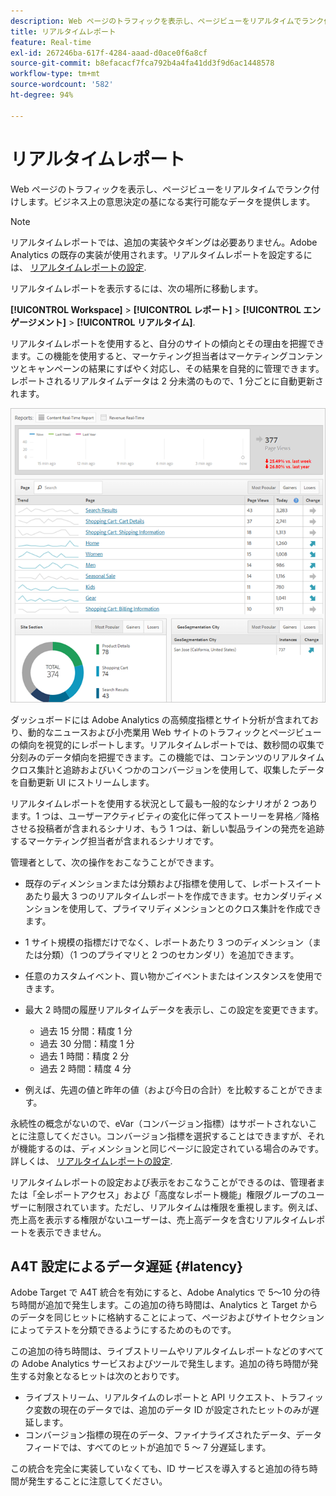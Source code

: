 ```yaml
---
description: Web ページのトラフィックを表示し、ページビューをリアルタイムでランク付けします。ビジネス上の意思決定の基になる実行可能なデータを提供します。
title: リアルタイムレポート
feature: Real-time
exl-id: 267246ba-617f-4284-aaad-d0ace0f6a8cf
source-git-commit: b8efacacf7fca792b4a4fa41dd3f9d6ac1448578
workflow-type: tm+mt
source-wordcount: '582'
ht-degree: 94%

---
```


# リアルタイムレポート

Web ページのトラフィックを表示し、ページビューをリアルタイムでランク付けします。ビジネス上の意思決定の基になる実行可能なデータを提供します。

>[!NOTE]
>
>リアルタイムレポートでは、追加の実装やタギングは必要ありません。Adobe Analytics の既存の実装が使用されます。リアルタイムレポートを設定するには、 [リアルタイムレポートの設定](/help/admin/admin/c-manage-report-suites/c-edit-report-suites/realtime/t-realtime-admin.md).

リアルタイムレポートを表示するには、次の場所に移動します。

**[!UICONTROL Workspace]** > **[!UICONTROL レポート]** > **[!UICONTROL エンゲージメント]** > **[!UICONTROL リアルタイム]**.

リアルタイムレポートを使用すると、自分のサイトの傾向とその理由を把握できます。この機能を使用すると、マーケティング担当者はマーケティングコンテンツとキャンペーンの結果にすばやく対応し、その結果を自発的に管理できます。レポートされるリアルタイムデータは 2 分未満のもので、1 分ごとに自動更新されます。

![](/help/admin/admin/c-manage-report-suites/c-edit-report-suites/realtime/assets/report-realtime.png)

ダッシュボードには Adobe Analytics の高頻度指標とサイト分析が含まれており、動的なニュースおよび小売業用 Web サイトのトラフィックとページビューの傾向を視覚的にレポートします。リアルタイムレポートでは、数秒間の収集で分刻みのデータ傾向を把握できます。この機能では、コンテンツのリアルタイムクロス集計と追跡およびいくつかのコンバージョンを使用して、収集したデータを自動更新 UI にストリームします。

リアルタイムレポートを使用する状況として最も一般的なシナリオが 2 つあります。1 つは、ユーザーアクティビティの変化に伴ってストーリーを昇格／降格させる投稿者が含まれるシナリオ、もう 1 つは、新しい製品ラインの発売を追跡するマーケティング担当者が含まれるシナリオです。

管理者として、次の操作をおこなうことができます。

* 既存のディメンションまたは分類および指標を使用して、レポートスイートあたり最大 3 つのリアルタイムレポートを作成できます。セカンダリディメンションを使用して、プライマリディメンションとのクロス集計を作成できます。
* 1 サイト規模の指標だけでなく、レポートあたり 3 つのディメンション（または分類）（1 つのプライマリと 2 つのセカンダリ）を追加できます。
* 任意のカスタムイベント、買い物かごイベントまたはインスタンスを使用できます。
* 最大 2 時間の履歴リアルタイムデータを表示し、この設定を変更できます。

   * 過去 15 分間：精度 1 分
   * 過去 30 分間：精度 1 分
   * 過去 1 時間：精度 2 分
   * 過去 2 時間：精度 4 分

* 例えば、先週の値と昨年の値（および今日の合計）を比較することができます。

永続性の概念がないので、eVar（コンバージョン指標）はサポートされないことに注意してください。コンバージョン指標を選択することはできますが、それが機能するのは、ディメンションと同じページに設定されている場合のみです。詳しくは、 [リアルタイムレポートの設定](/help/admin/admin/c-manage-report-suites/c-edit-report-suites/realtime/t-realtime-admin.md).

リアルタイムレポートの設定および表示をおこなうことができるのは、管理者または「全レポートアクセス」および「高度なレポート機能」権限グループのユーザーに制限されています。ただし、リアルタイムは権限を重視します。例えば、売上高を表示する権限がないユーザーは、売上高データを含むリアルタイムレポートを表示できません。

## A4T 設定によるデータ遅延 {#latency}

Adobe Target で A4T 統合を有効にすると、Adobe Analytics で 5～10 分の待ち時間が追加で発生します。この追加の待ち時間は、Analytics と Target からのデータを同じヒットに格納することによって、ページおよびサイトセクションによってテストを分類できるようにするためのものです。

この追加の待ち時間は、ライブストリームやリアルタイムレポートなどのすべての Adobe Analytics サービスおよびツールで発生します。追加の待ち時間が発生する対象となるヒットは次のとおりです。

* ライブストリーム、リアルタイムのレポートと API リクエスト、トラフィック変数の現在のデータでは、追加のデータ ID が設定されたヒットのみが遅延します。
* コンバージョン指標の現在のデータ、ファイナライズされたデータ、データフィードでは、すべてのヒットが追加で 5 ～ 7 分遅延します。

この統合を完全に実装していなくても、ID サービスを導入すると追加の待ち時間が発生することに注意してください。
